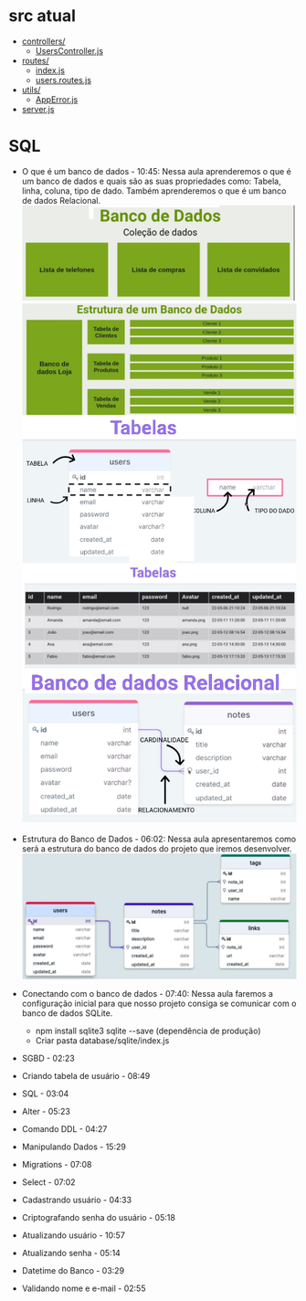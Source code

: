 # src atual

- [controllers/](./src/controllers)
  - [UsersController.js](./src/controllers/UsersController.js)
- [routes/](./src/routes)
  - [index.js](./src/routes/index.js)
  - [users.routes.js](./src/routes/users.routes.js)
- [utils/](./src/utils)
  - [AppError.js](./src/utils/AppError.js)
- [server.js](./src/server.js)

# SQL

- O que é um banco de dados - 10:45: Nessa aula aprenderemos o que é um banco de dados e quais são as suas propriedades como: Tabela, linha, coluna, tipo de dado. Também aprenderemos o que é um banco de dados Relacional.
  <img src="./img/node1.jpg">
  <img src="./img/node2.jpg">
  <img src="./img/node3.jpg">
  <img src="./img/node4.jpg">
  <img src="./img/node5.jpg">

- Estrutura do Banco de Dados - 06:02: Nessa aula apresentaremos como será a estrutura do banco de dados do projeto que iremos desenvolver.
  <img src="./img/node6.jpg">

- Conectando com o banco de dados - 07:40: Nessa aula faremos a configuração inicial para que nosso projeto consiga se comunicar com o banco de dados SQLite.
  - npm install sqlite3 sqlite --save (dependência de produção)
  - Criar pasta database/sqlite/index.js
- SGBD - 02:23
- Criando tabela de usuário - 08:49
- SQL - 03:04
- Alter - 05:23
- Comando DDL - 04:27
- Manipulando Dados - 15:29
- Migrations - 07:08
- Select - 07:02
- Cadastrando usuário - 04:33
- Criptografando senha do usuário - 05:18
- Atualizando usuário - 10:57
- Atualizando senha - 05:14
- Datetime do Banco - 03:29
- Validando nome e e-mail - 02:55
